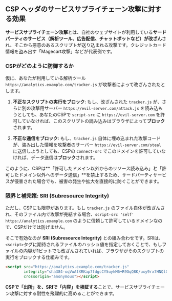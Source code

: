 ## CSP ヘッダのサービスサプライチェーン攻撃に対する効果

**サービスサプライチェーン攻撃**とは、自社のウェブサイトが利用している**サードパーティのサービス（解析ツール、広告配信、チャットボットなど）が改ざん**され、そこから悪意のあるスクリプトが送り込まれる攻撃です。クレジットカード情報を盗み出す「Magecart攻撃」などが代表例です。

### CSPがどのように防御するか

仮に、あなたが利用している解析ツール `https://analytics.example.com/tracker.js` が攻撃者によって改ざんされたとします。

1.  **不正なスクリプトの実行をブロック**:
    もし、改ざんされた `tracker.js` が、さらに別の攻撃用サーバー `https://evil-server.com/attack.js` を読み込もうとしても、あなたのCSPで `script-src` に `https://evil-server.com` を許可していなければ、このスクリプトの読み込みはブラウザによって**ブロック**されます。

2.  **不正な通信をブロック**:
    もし、`tracker.js` 自体に埋め込まれた攻撃コードが、盗み出した情報を攻撃者のサーバー `https://evil-server.com/steal` に送信しようとしても、CSPの `connect-src` でこのドメインを許可していなければ、データ送信は**ブロック**されます。

このように、CSPは\*\*「許可したドメイン以外からのリソース読み込み」**と**「許可したドメイン以外へのデータ送信」\*\*を禁止するため、サードパーティサービスが侵害された場合でも、被害の発生や拡大を直接的に防ぐことができます。

### 限界と補完策: SRI (Subresource Integrity)

ただし、CSPにも限界があります。もし `tracker.js` のファイル自体が改ざんされ、そのファイル内で攻撃が完結する場合、`script-src 'self' https://analytics.example.com` のように信頼して許可しているドメインなので、CSPだけでは防げません。

そこで有効なのが **SRI (Subresource Integrity)** との組み合わせです。SRIは、`<script>`タグに期待されるファイルのハッシュ値を指定しておくことで、もしファイルの内容が1ビットでも改ざんされていれば、ブラウザがそのスクリプトの実行をブロックする仕組みです。

```html
<script src="https://analytics.example.com/tracker.js"
        integrity="sha384-oqVuAfXRKap7fdgcCY5uykM6+R9GqQ8K/uxy9rx7HNQlGYl1kPzQho1wx4JwY8wJ"
        crossorigin="anonymous"></script>
```

**CSPで「出所」を、SRIで「内容」を検証する**ことで、サービスサプライチェーン攻撃に対する耐性を飛躍的に高めることができます。
